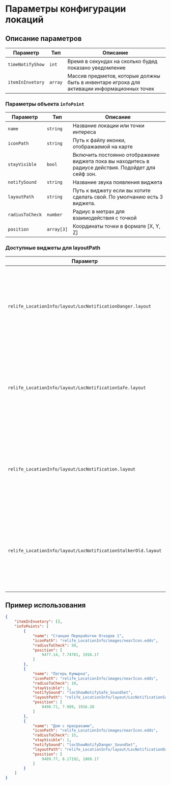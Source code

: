 # Параметры конфигурации локаций

## Описание параметров

| Параметр | Тип | Описание | 
|----------|-----|----------|
| `timeNotifyShow` | `int` | Время в секундах на сколько будед показано уведомление | 
| `itemInInvetory` | `array` | Массив предметов, которые должны быть в инвентаре игрока для активации информационных точек |

### Параметры объекта `infoPoint`

| Параметр | Тип | Описание |
|----------|-----|----------|
| `name` | `string` | Название локации или точки интереса | 
| `iconPath` | `string` | Путь к файлу иконки, отображаемой на карте |
| `stayVisible` | `bool` | Включить постоянно отображение виджета пока вы находитесь в радиусе действия. Подойдет для сейф зон. | 
| `notifySound` | `string` | Название звука появления виджета | 
| `layoutPath` | `string` | Путь к виджету если вы хотите сделать свой. По умолчанию есть 3 виджета.| 
| `radiusToCheck` | `number` | Радиус в метрах для взаимодействия с точкой |
| `position` | `array[3]` | Координаты точки в формате [X, Y, Z] |

### Доступные виджеты для layoutPath
| Параметр | Превью | 
|----------|-----|
| `relife_LocationInfo/layout/LocNotificationDanger.layout` | <img width="250" alt="image" src="https://github.com/user-attachments/assets/93e6f5f7-27ed-4482-bc51-3ed939b763ab" />|
| `relife_LocationInfo/layout/LocNotificationSafe.layout` |  <img width="250"  alt="image" src="https://github.com/user-attachments/assets/38e3f808-4be7-414d-ac2e-d5b003bc8a3b" />|
| `relife_LocationInfo/layout/LocNotification.layout` | <img width="250" alt="image" src="https://github.com/user-attachments/assets/f3f58713-1363-4d17-9f88-21c79d8a6a48" /> |
| `relife_LocationInfo/layout/LocNotificationStalkerOld.layout` | <img width="250" alt="image" src="https://github.com/user-attachments/assets/6c882557-1292-482d-a4bd-395a2b5876f4" /> |

## Пример использования

```json
{
    "itemInInvetory": [],
    "infoPoints": [
        {
            "name": "Станция Переработки Отходов 1",
            "iconPath": "relife_LocationInfo/images/nearIcon.edds",
            "radiusToCheck": 50,
            "position": [
                9477.14, 7.74701, 1916.17
            ]
        },
        {
            "name": "Лагерь Кумырна",
            "iconPath": "relife_LocationInfo/images/nearIcon.edds",
            "radiusToCheck": 10,
            "stayVisible": 1,
            "notifySound": "locShowNotifySafe_SoundSet",
            "layoutPath": "relife_LocationInfo/layout/LocNotificationSafe.layout",
            "position": [
                9490.71, 7.989, 1916.28
            ]
        },
        {
            "name": "Дом с призраками",
            "iconPath": "relife_LocationInfo/images/nearIcon.edds",
            "radiusToCheck": 15,
            "stayVisible": 1,
            "notifySound": "locShowNotifyDanger_SoundSet",
            "layoutPath": "relife_LocationInfo/layout/LocNotificationDanger.layout",
            "position": [
                9489.77, 8.17192, 1860.17
            ]
        }
    ]
}
```
